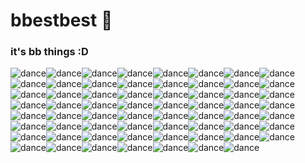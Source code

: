 # bbestbest 👋

### it's bb things :D

![dance](https://cdn.discordapp.com/emojis/648049478124830730.gif?v=1)![dance](https://cdn.discordapp.com/emojis/648049478124830730.gif?v=1)![dance](https://cdn.discordapp.com/emojis/648049478124830730.gif?v=1)![dance](https://cdn.discordapp.com/emojis/648049478124830730.gif?v=1)![dance](https://cdn.discordapp.com/emojis/648049478124830730.gif?v=1)![dance](https://cdn.discordapp.com/emojis/648049478124830730.gif?v=1)![dance](https://cdn.discordapp.com/emojis/648049478124830730.gif?v=1)![dance](https://cdn.discordapp.com/emojis/648049478124830730.gif?v=1)![dance](https://cdn.discordapp.com/emojis/648049478124830730.gif?v=1)![dance](https://cdn.discordapp.com/emojis/648049478124830730.gif?v=1)![dance](https://cdn.discordapp.com/emojis/648049478124830730.gif?v=1)![dance](https://cdn.discordapp.com/emojis/648049478124830730.gif?v=1)![dance](https://cdn.discordapp.com/emojis/648049478124830730.gif?v=1)![dance](https://cdn.discordapp.com/emojis/648049478124830730.gif?v=1)![dance](https://cdn.discordapp.com/emojis/648049478124830730.gif?v=1)![dance](https://cdn.discordapp.com/emojis/648049478124830730.gif?v=1)![dance](https://cdn.discordapp.com/emojis/648049478124830730.gif?v=1)![dance](https://cdn.discordapp.com/emojis/648049478124830730.gif?v=1)![dance](https://cdn.discordapp.com/emojis/648049478124830730.gif?v=1)![dance](https://cdn.discordapp.com/emojis/648049478124830730.gif?v=1)![dance](https://cdn.discordapp.com/emojis/648049478124830730.gif?v=1)![dance](https://cdn.discordapp.com/emojis/648049478124830730.gif?v=1)![dance](https://cdn.discordapp.com/emojis/648049478124830730.gif?v=1)![dance](https://cdn.discordapp.com/emojis/648049478124830730.gif?v=1)![dance](https://cdn.discordapp.com/emojis/648049478124830730.gif?v=1)![dance](https://cdn.discordapp.com/emojis/648049478124830730.gif?v=1)![dance](https://cdn.discordapp.com/emojis/648049478124830730.gif?v=1)![dance](https://cdn.discordapp.com/emojis/648049478124830730.gif?v=1)![dance](https://cdn.discordapp.com/emojis/648049478124830730.gif?v=1)![dance](https://cdn.discordapp.com/emojis/648049478124830730.gif?v=1)![dance](https://cdn.discordapp.com/emojis/648049478124830730.gif?v=1)![dance](https://cdn.discordapp.com/emojis/648049478124830730.gif?v=1)![dance](https://cdn.discordapp.com/emojis/648049478124830730.gif?v=1)![dance](https://cdn.discordapp.com/emojis/648049478124830730.gif?v=1)![dance](https://cdn.discordapp.com/emojis/648049478124830730.gif?v=1)![dance](https://cdn.discordapp.com/emojis/648049478124830730.gif?v=1)![dance](https://cdn.discordapp.com/emojis/648049478124830730.gif?v=1)![dance](https://cdn.discordapp.com/emojis/648049478124830730.gif?v=1)![dance](https://cdn.discordapp.com/emojis/648049478124830730.gif?v=1)![dance](https://cdn.discordapp.com/emojis/648049478124830730.gif?v=1)![dance](https://cdn.discordapp.com/emojis/648049478124830730.gif?v=1)![dance](https://cdn.discordapp.com/emojis/648049478124830730.gif?v=1)![dance](https://cdn.discordapp.com/emojis/648049478124830730.gif?v=1)![dance](https://cdn.discordapp.com/emojis/648049478124830730.gif?v=1)![dance](https://cdn.discordapp.com/emojis/648049478124830730.gif?v=1)![dance](https://cdn.discordapp.com/emojis/648049478124830730.gif?v=1)![dance](https://cdn.discordapp.com/emojis/648049478124830730.gif?v=1)![dance](https://cdn.discordapp.com/emojis/648049478124830730.gif?v=1)![dance](https://cdn.discordapp.com/emojis/648049478124830730.gif?v=1)![dance](https://cdn.discordapp.com/emojis/648049478124830730.gif?v=1)![dance](https://cdn.discordapp.com/emojis/648049478124830730.gif?v=1)![dance](https://cdn.discordapp.com/emojis/648049478124830730.gif?v=1)![dance](https://cdn.discordapp.com/emojis/648049478124830730.gif?v=1)![dance](https://cdn.discordapp.com/emojis/648049478124830730.gif?v=1)![dance](https://cdn.discordapp.com/emojis/648049478124830730.gif?v=1)![dance](https://cdn.discordapp.com/emojis/648049478124830730.gif?v=1)![dance](https://cdn.discordapp.com/emojis/648049478124830730.gif?v=1)![dance](https://cdn.discordapp.com/emojis/648049478124830730.gif?v=1)![dance](https://cdn.discordapp.com/emojis/648049478124830730.gif?v=1)![dance](https://cdn.discordapp.com/emojis/648049478124830730.gif?v=1)![dance](https://cdn.discordapp.com/emojis/648049478124830730.gif?v=1)![dance](https://cdn.discordapp.com/emojis/648049478124830730.gif?v=1)![dance](https://cdn.discordapp.com/emojis/648049478124830730.gif?v=1)

<!--
**branzbbest/branzbbest** is a ✨ _special_ ✨ repository because its `README.md` (this file) appears on your GitHub profile.

Here are some ideas to get you started:

- 🔭 I’m currently working on ...
- 🌱 I’m currently learning ...
- 👯 I’m looking to collaborate on ...
- 🤔 I’m looking for help with ...
- 💬 Ask me about ...
- 📫 How to reach me: ...
- 😄 Pronouns: ...
- ⚡ Fun fact: ...
-->

